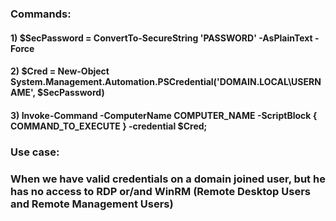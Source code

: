 ### Commands:

#### 1) $SecPassword = ConvertTo-SecureString 'PASSWORD' -AsPlainText -Force

#### 2) $Cred = New-Object System.Management.Automation.PSCredential('DOMAIN.LOCAL\USERNAME', $SecPassword)

#### 3) Invoke-Command -ComputerName COMPUTER_NAME -ScriptBlock { COMMAND_TO_EXECUTE } -credential $Cred;

### Use case:

### When we have valid credentials on a domain joined user, but he has no access to RDP or/and WinRM (Remote Desktop Users and Remote Management Users)
